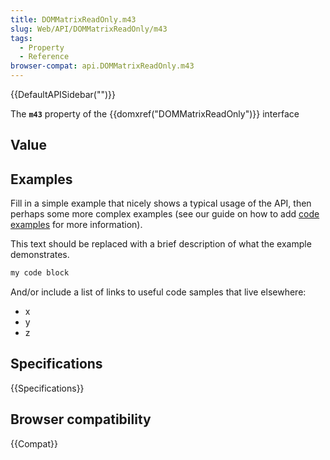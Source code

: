```yaml
---
title: DOMMatrixReadOnly.m43
slug: Web/API/DOMMatrixReadOnly/m43
tags:
  - Property
  - Reference
browser-compat: api.DOMMatrixReadOnly.m43
---
```

{{DefaultAPISidebar("")}}

The **`m43`** property of the {{domxref("DOMMatrixReadOnly")}} interface 

## Value



## Examples

Fill in a simple example that nicely shows a typical usage of the API, then perhaps some more complex examples (see our guide on how to add [code examples](/en-US/docs/MDN/Contribute/Structures/Code_examples) for more information).

This text should be replaced with a brief description of what the example demonstrates.

```js
my code block
```

And/or include a list of links to useful code samples that live elsewhere:

*   x
*   y
*   z

## Specifications

{{Specifications}}

## Browser compatibility

{{Compat}}


